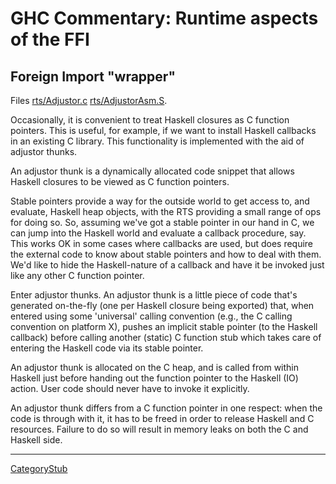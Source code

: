 # GHC Commentary: Runtime aspects of the FFI

## Foreign Import "wrapper"



Files [rts/Adjustor.c](/trac/ghc/browser/ghc/rts/Adjustor.c)  [rts/AdjustorAsm.S](/trac/ghc/browser/ghc/rts/AdjustorAsm.S).



Occasionally, it is convenient to treat Haskell closures as C function pointers.
This is useful, for example, if we want to install Haskell callbacks in an existing C library.
This functionality is implemented with the aid of adjustor thunks.


An adjustor thunk is a dynamically allocated code snippet that allows
Haskell closures to be viewed as C function pointers.


Stable pointers provide a way for the outside world to get access to,
and evaluate, Haskell heap objects, with the RTS providing a small
range of ops for doing so. So, assuming we've got a stable pointer in
our hand in C, we can jump into the Haskell world and evaluate a callback
procedure, say. This works OK in some cases where callbacks are used, but
does require the external code to know about stable pointers and how to deal
with them. We'd like to hide the Haskell-nature of a callback and have it
be invoked just like any other C function pointer.


Enter adjustor thunks. An adjustor thunk is a little piece of code
that's generated on-the-fly (one per Haskell closure being exported)
that, when entered using some 'universal' calling convention (e.g., the
C calling convention on platform X), pushes an implicit stable pointer
(to the Haskell callback) before calling another (static) C function stub
which takes care of entering the Haskell code via its stable pointer.


An adjustor thunk is allocated on the C heap, and is called from within
Haskell just before handing out the function pointer to the Haskell (IO)
action. User code should never have to invoke it explicitly.


An adjustor thunk differs from a C function pointer in one respect: when
the code is through with it, it has to be freed in order to release Haskell
and C resources. Failure to do so will result in memory leaks on both the C and
Haskell side.


---



[CategoryStub](category-stub)


